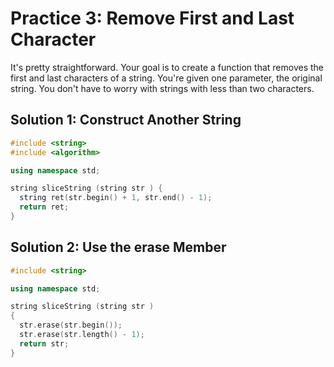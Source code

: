 # Practice 3: Remove First and Last Character
It's pretty straightforward. Your goal is to create a function that removes the first and last characters of a string. You're given one parameter, the original string. You don't have to worry with strings with less than two characters.

## Solution 1: Construct Another String
```cpp
#include <string>
#include <algorithm>

using namespace std; 

string sliceString (string str ) {
  string ret(str.begin() + 1, str.end() - 1);
  return ret;
}
```

## Solution 2: Use the erase Member
```cpp
#include <string>

using namespace std; 

string sliceString (string str )
{
  str.erase(str.begin());
  str.erase(str.length() - 1);
  return str; 
}
```